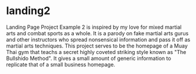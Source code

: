 # landing2
Landing Page Project Example 2 is inspired by my love for mixed martial arts
and combat sports as a whole. It is a parody on fake martial arts gurus and
other instructors who spread nonsensical information and pass it off as
martial arts techniques. This project serves to be the homepage of a Muay
Thai gym that teachs a secret highly coveted striking style known as "The
Bullshido Method". It gives a small amount of generic information to replicate
that of a small business homepage.